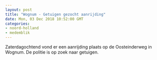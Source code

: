 ```yaml
---
layout: post
title: "Wognum - Getuigen gezocht aanrijding"
date: Mon, 03 Dec 2018 10:52:00 GMT
categories: 
- noord-holland 
- medemblik 
---
```


Zaterdagochtend vond er een aanrijding plaats op de Oosteinderweg in Wognum. De politie is op zoek naar getuigen.
